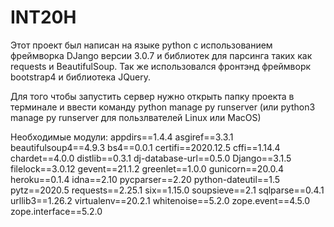 # INT20H
Этот проект был написан на языке python с использованием фреймворка DJango версии 3.0.7 и библиотек для парсинга таких как requests и BeautifulSoup.
Так же использовался фронтэнд фреймворк bootstrap4 и библиотека JQuery.

Для того чтобы запустить сервер нужно открыть папку проекта в терминале и ввести команду python manage py runserver (или python3 manage py runserver для пользлвателей Linux или MacOS)

Необходимые модули:
appdirs==1.4.4
asgiref==3.3.1
beautifulsoup4==4.9.3
bs4==0.0.1
certifi==2020.12.5
cffi==1.14.4
chardet==4.0.0
distlib==0.3.1
dj-database-url==0.5.0
Django==3.1.5
filelock==3.0.12
gevent==21.1.2
greenlet==1.0.0
gunicorn==20.0.4
heroku==0.1.4
idna==2.10
pycparser==2.20
python-dateutil==1.5
pytz==2020.5
requests==2.25.1
six==1.15.0
soupsieve==2.1
sqlparse==0.4.1
urllib3==1.26.2
virtualenv==20.2.1
whitenoise==5.2.0
zope.event==4.5.0
zope.interface==5.2.0

